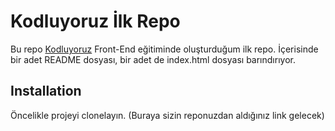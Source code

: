 # Kodluyoruz İlk Repo
Bu repo [Kodluyoruz](https://kodluyoruz.org) Front-End eğitiminde oluşturduğum ilk repo. İçerisinde bir adet README dosyası, bir adet de index.html dosyası barındırıyor. 

## Installation
Öncelikle projeyi clonelayın. (Buraya sizin reponuzdan aldığınız link gelecek)
